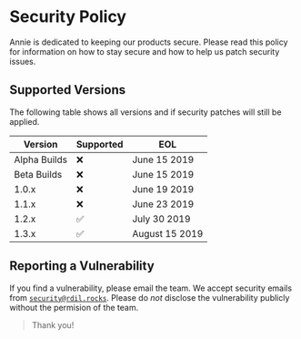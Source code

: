 # Security Policy

Annie is dedicated to keeping our products secure. Please read this policy for information on how to stay secure and how to help us patch security issues.

## Supported Versions

The following table shows all versions and if security patches will still be applied.

| Version        | Supported          | EOL            |
| -------------- | ------------------ | -------------- |
| Alpha Builds   | :x:                | June 15 2019   |
| Beta Builds    | :x:                | June 15 2019   |
| 1.0.x          | :x:                | June 19 2019   |
| 1.1.x          | :x:                | June 23 2019   |
| 1.2.x          | :white_check_mark: | July 30 2019   |
| 1.3.x          | :white_check_mark: | August 15 2019 |

## Reporting a Vulnerability

If you find a vulnerability, please email the team. We accept security emails from [`security@rdil.rocks`](mailto:security@rdil.rocks).
Please do *not* disclose the vulnerability publicly without the permision of the team.

> Thank you!
